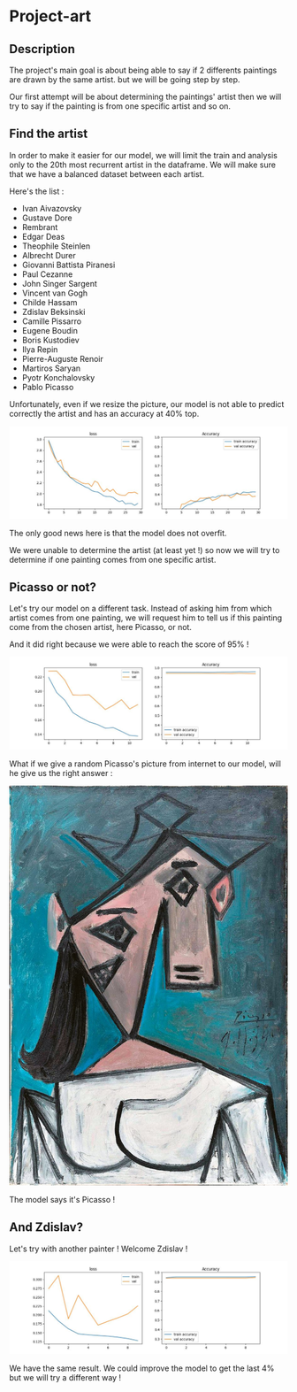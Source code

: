 # Project-art

## Description

The project's main goal is about being able to say if 2 differents paintings are drawn by the same artist. but we will be going step by step.

Our first attempt will be about determining the paintings' artist then we will try to say if the painting is from one specific artist and so on.

## Find the artist

In order to make it easier for our model, we will limit the train and analysis only to the 20th most recurrent artist in the dataframe. We will make sure that we have a balanced dataset between each artist.

Here's the list :
- Ivan Aivazovsky
- Gustave Dore
- Rembrant
- Edgar Deas
- Theophile Steinlen
- Albrecht Durer
- Giovanni Battista Piranesi
- Paul Cezanne
- John Singer Sargent
- Vincent van Gogh
- Childe Hassam
- Zdislav Beksinski
- Camille Pissarro
- Eugene Boudin
- Boris Kustodiev
- Ilya Repin
- Pierre-Auguste Renoir
- Martiros Saryan
- Pyotr Konchalovsky
- Pablo Picasso

Unfortunately, even if we resize the picture, our model is not able to predict correctly the artist and has an accuracy at 40% top.

![History](history.jpg)

The only good news here is that the model does not overfit.

We were unable to determine the artist (at least yet !) so now we will try to determine if one painting comes from one specific artist.

## Picasso or not?

Let's try our model on a different task. Instead of asking him from which artist comes from one painting, we will request him to tell us if this painting come from the chosen artist, here Picasso, or not.

And it did right because we were able to reach the score of 95% !

![Picasso accuracy](picasso_acc.jpg)

What if we give a random Picasso's picture from internet to our model, will he give us the right answer :

![Picasso ](picc.jpg)

The model says it's Picasso !

## And Zdislav?

Let's try with another painter ! Welcome Zdislav !

![Zdislav accuracy](Zdislav.jpg)

We have the same result. We could improve the model to get the last 4% but we will try a different way !
